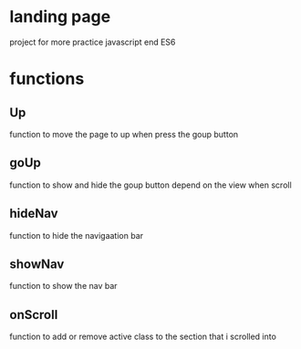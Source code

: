 # landing page
project for more practice javascript end ES6
# functions
## Up
function to move the page to up when press the goup button
## goUp
function to show and hide the goup button depend on the view when scroll
## hideNav
function to hide the navigaation bar
## showNav
function to show the nav bar
## onScroll
function to add or remove active class to the section that i scrolled into
